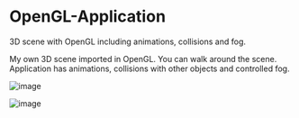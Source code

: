 # OpenGL-Application
3D scene with OpenGL including animations, collisions and fog.

My own 3D scene imported in OpenGL. 
You can walk around the scene. Application has animations, collisions with other objects and controlled fog.


![image](https://user-images.githubusercontent.com/92437439/227333539-d9d259c9-a8f2-4d83-b4b9-d0a7b3759218.png)

![image](https://user-images.githubusercontent.com/92437439/227333843-98379811-0276-47ae-a0df-fed46578cc63.png)
